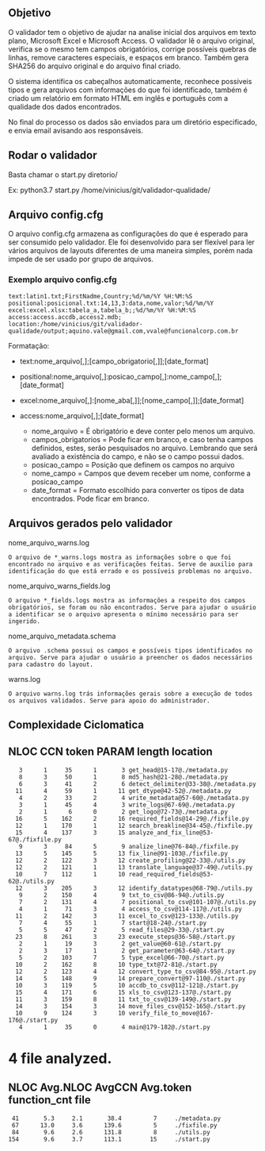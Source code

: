 ## Objetivo

O validador tem o objetivo de ajudar na analise inicial dos arquivos em texto plano, Microsoft Excel e Microsoft Access. O validador lê o arquivo original, verifica se o mesmo tem campos obrigatórios, corrige possíveis quebras de linhas, remove caracteres especiais, e espaços em branco. Também gera SHA256 do arquivo original e do arquivo final criado. 

O sistema identifica os cabeçalhos automaticamente, reconhece possiveis tipos e gera arquivos com informações do que foi identificado, também é criado um relatório em formato HTML em inglês e português com a qualidade dos dados encontrados.

No final do processo os dados são enviados para um diretório especificado, e envia email avisando aos responsáveis.


## Rodar o validador

Basta chamar o start.py diretorio/


Ex: python3.7 start.py /home/vinicius/git/validador-qualidade/


## Arquivo config.cfg

O arquivo config.cfg armazena as configurações do que é esperado para ser consumido pelo validador. Ele foi desenvolvido para ser flexível para ler vários arquivos de layouts diferentes de uma maneira simples, porém nada impede de ser usado por grupo de arquivos.

### Exemplo arquivo config.cfg

	text:latin1.txt;FirstNadme,Country;%d/%m/%Y %H:%M:%S
	positional:posicional.txt:14,13,3:data,nome,valor;%d/%m/%Y
	excel:excel.xlsx:tabela_a,tabela_b;;%d/%m/%Y %H:%M:%S
	access:access.accdb,access2.mdb;
	location:/home/vinicius/git/validador-qualidade/output;aquino.vale@gmail.com,vvale@funcionalcorp.com.br

Formatação:

- text:nome_arquivo[,];[campo_obrigatorio[,]];[date_format]
- positional:nome_arquivo[,]:posicao_campo[,]:nome_campo[,];[date_format]
- excel:nome_arquivo[,]:[nome_aba[,]];[nome_campo[,]];[date_format]
- access:nome_arquivo[,];[date_format]

	- nome_arquivo = É obrigatório e deve conter pelo menos um arquivo.
	- campos_obrigatorios = Pode ficar em branco, e caso tenha campos definidos, estes, serão pesquisados no arquivo. Lembrando que será avaliado a existência do campo, e não se o campo possui dados. 
	- posicao_campo = Posição que definem os campos no arquivo
	- nome_campo = Campos que devem receber um nome, conforme a posicao_campo
	- date_format = Formato escolhido para converter os tipos de data encontrados. Pode ficar em branco.

## Arquivos gerados pelo validador

nome_arquivo_warns.log

	O arquivo de *_warns.logs mostra as informações sobre o que foi encontrado no arquivo e as verificações feitas. Serve de auxilio para identificação do que está errado e os possíveis problemas no arquivo.


nome_arquivo_warns_fields.log

	O arquivo *_fields.logs mostra as informações a respeito dos campos obrigatórios, se foram ou não encontrados. Serve para ajudar o usuário a identificar se o arquivo apresenta o mínimo necessário para ser ingerido.


nome_arquivo_metadata.schema

	O arquivo .schema possui os campos e possíveis tipos identificados no arquivo. Serve para ajudar o usuário a preencher os dados necessários para cadastro do layout.


warns.log

	O arquivo warns.log trás informações gerais sobre a execução de todos os arquivos validados. Serve para apoio do administrador.
 



## Complexidade Ciclomatica

  NLOC    CCN   token  PARAM  length  location  
------------------------------------------------
       3      1     35      1       3 get_head@15-17@./metadata.py
       8      3     50      1       8 md5_hash@21-28@./metadata.py
       6      3     41      2       6 detect_delimiter@33-38@./metadata.py
      11      4     59      1      11 get_dtype@42-52@./metadata.py
       4      2     33      2       4 write_metadata@57-60@./metadata.py
       3      1     45      4       3 write_logs@67-69@./metadata.py
       2      1      6      0       2 get_logo@72-73@./metadata.py
      16      5    162      2      16 required_fields@14-29@./fixfile.py
      12      1    170      1      12 search_breakline@34-45@./fixfile.py
      15      4    137      3      15 analyze_and_fix_line@53-67@./fixfile.py
       9      3     84      5       9 analize_line@76-84@./fixfile.py
      13      5    145      5      13 fix_line@91-103@./fixfile.py
      12      2    122      3      12 create_profiling@22-33@./utils.py
      12      2    121      1      13 translate_language@37-49@./utils.py
      10      7    112      1      10 read_required_fields@53-62@./utils.py
      12      3    205      3      12 identify_datatypes@68-79@./utils.py
       9      2    150      4       9 txt_to_csv@86-94@./utils.py
       7      2    131      4       7 positional_to_csv@101-107@./utils.py
       4      1     71      3       4 access_to_csv@114-117@./utils.py
      11      2    142      3      11 excel_to_csv@123-133@./utils.py
       7      4     55      1       7 start@18-24@./start.py
       5      5     47      2       5 read_files@29-33@./start.py
      23      8    261      3      23 execute_steps@36-58@./start.py
       2      1     19      3       2 get_value@60-61@./start.py
       2      3     17      1       2 get_parameter@63-64@./start.py
       5      2    103      7       5 type_excel@66-70@./start.py
      10      2    162      8      10 type_txt@72-81@./start.py
      12      2    123      4      12 convert_type_to_csv@84-95@./start.py
      14      5    148      9      14 prepare_convert@97-110@./start.py
      10      3    119      5      10 accdb_to_csv@112-121@./start.py
      15      4    171      6      15 xls_to_csv@123-137@./start.py
      11      3    159      8      11 txt_to_csv@139-149@./start.py
      14      3    154      3      14 move_files_csv@152-165@./start.py
      10      9    124      3      10 verify_file_to_move@167-176@./start.py
       4      1     35      0       4 main@179-182@./start.py

4 file analyzed.
==============================================================

NLOC    Avg.NLOC  AvgCCN  Avg.token  function_cnt    file
--------------------------------------------------------------
     41       5.3     2.1       38.4         7     ./metadata.py
     67      13.0     3.6      139.6         5     ./fixfile.py
     84       9.6     2.6      131.8         8     ./utils.py
    154       9.6     3.7      113.1        15     ./start.py




